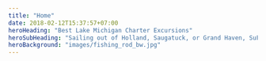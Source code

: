 ```yaml
---
title: "Home"
date: 2018-02-12T15:37:57+07:00
heroHeading: "Best Lake Michigan Charter Excursions"
heroSubHeading: "Sailing out of Holland, Saugatuck, or Grand Haven, SuFISHient Charters is your best choice for top-notch fishing or simply enjoying the beauty of Lake Michigan."
heroBackground: "images/fishing_rod_bw.jpg"
---
```

